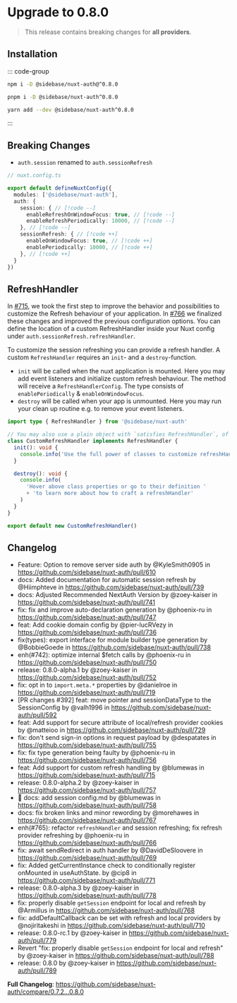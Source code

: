 # Upgrade to 0.8.0

> This release contains breaking changes for **all providers**.

## Installation

::: code-group

```bash [npm]
npm i -D @sidebase/nuxt-auth@^0.8.0
```

```bash [pnpm]
pnpm i -D @sidebase/nuxt-auth^0.8.0
```

```bash [yarn]
yarn add --dev @sidebase/nuxt-auth^0.8.0
```

:::

## Breaking Changes

- `auth.session` renamed to `auth.sessionRefresh`

```ts
// nuxt.config.ts

export default defineNuxtConfig({
  modules: ['@sidebase/nuxt-auth'],
  auth: {
    session: { // [!code --]
      enableRefreshOnWindowFocus: true, // [!code --]
      enableRefreshPeriodically: 10000, // [!code --]
    }, // [!code --]
    sessionRefresh: { // [!code ++]
      enableOnWindowFocus: true, // [!code ++]
      enablePeriodically: 10000, // [!code ++]
    }, // [!code ++]
  }
})
```

## RefreshHandler

In [#715](https://github.com/sidebase/nuxt-auth/pull/715), we took the first step to improve the behavior and possibilities to customize the Refresh behaviour of your application. In [#766](https://github.com/sidebase/nuxt-auth/pull/766) we finalized these changes and improved the previous configuration options. You can define the location of a custom RefreshHandler inside your Nuxt config under `auth.sessionRefresh.refreshHandler`.

To customize the session refreshing you can provide a refresh handler. A custom `RefreshHandler` requires an `init`- and a `destroy`-function.

- `init` will be called when the nuxt application is mounted. Here you may add event listeners and initialize custom refresh behaviour. The method will receive a `RefreshHandlerConfig`. The type consists of `enablePeriodically` & `enableOnWindowFocus`.
- `destroy` will be called when your app is unmounted. Here you may run your clean up routine e.g. to remove your event listeners.

```ts
import type { RefreshHandler } from '@sidebase/nuxt-auth'

// You may also use a plain object with `satisfies RefreshHandler`, of course!
class CustomRefreshHandler implements RefreshHandler {
  init(): void {
    console.info('Use the full power of classes to customize refreshHandler!')
  }

  destroy(): void {
    console.info(
      'Hover above class properties or go to their definition '
      + 'to learn more about how to craft a refreshHandler'
    )
  }
}

export default new CustomRefreshHandler()
```

## Changelog

* Feature: Option to remove server side auth by @KyleSmith0905 in https://github.com/sidebase/nuxt-auth/pull/610
* docs: Added documentation for automatic session refresh by @Hiimphteve in https://github.com/sidebase/nuxt-auth/pull/739
* docs: Adjusted Recommended NextAuth Version by @zoey-kaiser in https://github.com/sidebase/nuxt-auth/pull/741
* fix: fix and improve auto-declaration generation by @phoenix-ru in https://github.com/sidebase/nuxt-auth/pull/747
* feat: Add cookie domain config by @pier-lucRVezy in https://github.com/sidebase/nuxt-auth/pull/736
* fix(types): export interface for module builder type generation by @BobbieGoede in https://github.com/sidebase/nuxt-auth/pull/738
* enh(#742): optimize internal $fetch calls by @phoenix-ru in https://github.com/sidebase/nuxt-auth/pull/750
* release: 0.8.0-alpha.1 by @zoey-kaiser in https://github.com/sidebase/nuxt-auth/pull/752
* fix: opt in to `import.meta.*` properties by @danielroe in https://github.com/sidebase/nuxt-auth/pull/719
* [PR changes #392] feat: move pointer and sessionDataType to the SessionConfig by @valh1996 in https://github.com/sidebase/nuxt-auth/pull/592
* feat: Add support for secure attribute of local/refresh provider cookies by @matteioo in https://github.com/sidebase/nuxt-auth/pull/729
* fix: don't send sign-in options in request payload by @despatates in https://github.com/sidebase/nuxt-auth/pull/755
* fix: fix type generation being faulty by @phoenix-ru in https://github.com/sidebase/nuxt-auth/pull/756
* feat: Add support for custom refresh handling by @blumewas in https://github.com/sidebase/nuxt-auth/pull/715
* release: 0.8.0-alpha.2 by @zoey-kaiser in https://github.com/sidebase/nuxt-auth/pull/757
* 📝 docs: add session config.md by @blumewas in https://github.com/sidebase/nuxt-auth/pull/758
* docs: fix broken links and minor rewording by @morehawes in https://github.com/sidebase/nuxt-auth/pull/767
* enh(#765): refactor `refreshHandler` and session refreshing; fix refresh provider refreshing by @phoenix-ru in https://github.com/sidebase/nuxt-auth/pull/766
* fix: await sendRedirect in auth handler by @DavidDeSloovere in https://github.com/sidebase/nuxt-auth/pull/769
* fix: Added getCurrentInstance check to conditionally register onMounted in useAuthState. by @cip8 in https://github.com/sidebase/nuxt-auth/pull/771
* release: 0.8.0-alpha.3 by @zoey-kaiser in https://github.com/sidebase/nuxt-auth/pull/778
* fix: properly disable `getSession` endpoint for local and refresh by @Armillus in https://github.com/sidebase/nuxt-auth/pull/768
* fix: addDefaultCallback can be set with refresh and local providers by @nojiritakeshi in https://github.com/sidebase/nuxt-auth/pull/710
* release: 0.8.0-rc.1 by @zoey-kaiser in https://github.com/sidebase/nuxt-auth/pull/779
* Revert "fix: properly disable `getSession` endpoint for local and refresh" by @zoey-kaiser in https://github.com/sidebase/nuxt-auth/pull/788
* release: 0.8.0 by @zoey-kaiser in https://github.com/sidebase/nuxt-auth/pull/789

**Full Changelog**: https://github.com/sidebase/nuxt-auth/compare/0.7.2...0.8.0
